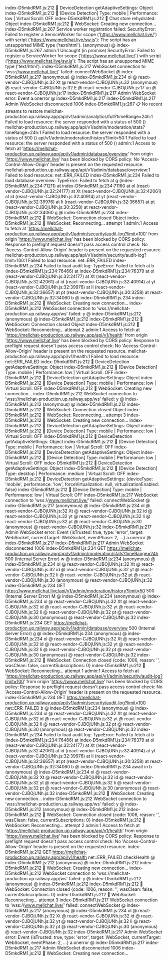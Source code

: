 index-D5mkdRM1.js:212 🔧 DeviceDetection getAdaptiveSettings: Object
index-D5mkdRM1.js:212 📱 [Device Detection] Type: mobile | Performance: low | Virtual Scroll: OFF
index-D5mkdRM1.js:212 💾 Chat store rehydrated: Object
index-D5mkdRM1.js:212 🔌 WebSocket: Creating new connection...
index-D5mkdRM1.js:267 Service worker registration failed: SecurityError: Failed to register a ServiceWorker for scope ('https://www.mellchat.live/') with script ('https://www.mellchat.live/sw.js'): The script has an unsupported MIME type ('text/html').
(anonymous) @ index-D5mkdRM1.js:267
admin:1 Uncaught (in promise) SecurityError: Failed to register a ServiceWorker for scope ('https://www.mellchat.live/') with script ('https://www.mellchat.live/sw.js'): The script has an unsupported MIME type ('text/html').
index-D5mkdRM1.js:217 WebSocket connection to 'wss://www.mellchat.live/' failed: 
connectWebSocket @ index-D5mkdRM1.js:217
(anonymous) @ index-D5mkdRM1.js:234
ol @ react-vendor-CJBOjUNh.js:32
Xt @ react-vendor-CJBOjUNh.js:32
(anonymous) @ react-vendor-CJBOjUNh.js:32
E @ react-vendor-CJBOjUNh.js:17
un @ react-vendor-CJBOjUNh.js:17
index-D5mkdRM1.js:217 Admin WebSocket error: Event
a.onerror @ index-D5mkdRM1.js:217
index-D5mkdRM1.js:217 Admin WebSocket disconnected 1006 
index-D5mkdRM1.js:267 📋 No recent streams to restore
mellchat-production.up.railway.app/api/v1/admin/analytics/full?timeRange=24h:1  Failed to load resource: the server responded with a status of 500 ()
mellchat-production.up.railway.app/api/v1/admin/moderation/stats?timeRange=24h:1  Failed to load resource: the server responded with a status of 500 ()
api/v1/admin/moderation/history?limit=50:1  Failed to load resource: the server responded with a status of 500 ()
admin:1 Access to fetch at 'https://mellchat-production.up.railway.app/api/v1/admin/database/overview' from origin 'https://www.mellchat.live' has been blocked by CORS policy: No 'Access-Control-Allow-Origin' header is present on the requested resource.
mellchat-production.up.railway.app/api/v1/admin/database/overview:1  Failed to load resource: net::ERR_FAILED
index-D5mkdRM1.js:234 Failed to load database overview: TypeError: Failed to fetch
    at g (index-D5mkdRM1.js:234:71211)
    at index-D5mkdRM1.js:234:71160
    at ol (react-vendor-CJBOjUNh.js:32:24177)
    at Xt (react-vendor-CJBOjUNh.js:32:42061)
    at id (react-vendor-CJBOjUNh.js:32:40914)
    at yt (react-vendor-CJBOjUNh.js:32:39976)
    at Ii (react-vendor-CJBOjUNh.js:32:36657)
    at pt (react-vendor-CJBOjUNh.js:30:3258)
    at react-vendor-CJBOjUNh.js:32:34060
g @ index-D5mkdRM1.js:234
index-D5mkdRM1.js:212 🔌 WebSocket: Connection closed Object
index-D5mkdRM1.js:212 🔄 WebSocket: Reconnecting... attempt 1
admin:1 Access to fetch at 'https://mellchat-production.up.railway.app/api/v1/admin/security/audit-log?limit=100' from origin 'https://www.mellchat.live' has been blocked by CORS policy: Response to preflight request doesn't pass access control check: No 'Access-Control-Allow-Origin' header is present on the requested resource.
mellchat-production.up.railway.app/api/v1/admin/security/audit-log?limit=100:1  Failed to load resource: net::ERR_FAILED
index-D5mkdRM1.js:234 Failed to load audit log: TypeError: Failed to fetch
    at b (index-D5mkdRM1.js:234:76466)
    at index-D5mkdRM1.js:234:76379
    at ol (react-vendor-CJBOjUNh.js:32:24177)
    at Xt (react-vendor-CJBOjUNh.js:32:42061)
    at id (react-vendor-CJBOjUNh.js:32:40914)
    at yt (react-vendor-CJBOjUNh.js:32:39976)
    at Ii (react-vendor-CJBOjUNh.js:32:36657)
    at pt (react-vendor-CJBOjUNh.js:30:3258)
    at react-vendor-CJBOjUNh.js:32:34060
b @ index-D5mkdRM1.js:234
index-D5mkdRM1.js:212 🔌 WebSocket: Creating new connection...
index-D5mkdRM1.js:212 WebSocket connection to 'wss://mellchat-production.up.railway.app/ws' failed: 
y @ index-D5mkdRM1.js:212
(anonymous) @ index-D5mkdRM1.js:212
index-D5mkdRM1.js:212 🔌 WebSocket: Connection closed Object
index-D5mkdRM1.js:212 🔄 WebSocket: Reconnecting... attempt 2
admin:1 Access to fetch at 'https://mellchat-production.up.railway.app/api/v1/health' from origin 'https://www.mellchat.live' has been blocked by CORS policy: Response to preflight request doesn't pass access control check: No 'Access-Control-Allow-Origin' header is present on the requested resource.
mellchat-production.up.railway.app/api/v1/health:1  Failed to load resource: net::ERR_FAILED
index-D5mkdRM1.js:212 🔧 DeviceDetection getAdaptiveSettings: Object
index-D5mkdRM1.js:212 📱 [Device Detection] Type: mobile | Performance: low | Virtual Scroll: OFF
index-D5mkdRM1.js:212 🔧 DeviceDetection getAdaptiveSettings: Object
index-D5mkdRM1.js:212 📱 [Device Detection] Type: mobile | Performance: low | Virtual Scroll: OFF
index-D5mkdRM1.js:212 🔌 WebSocket: Creating new connection...
index-D5mkdRM1.js:212 WebSocket connection to 'wss://mellchat-production.up.railway.app/ws' failed: 
y @ index-D5mkdRM1.js:212
(anonymous) @ index-D5mkdRM1.js:212
index-D5mkdRM1.js:212 🔌 WebSocket: Connection closed Object
index-D5mkdRM1.js:212 🔄 WebSocket: Reconnecting... attempt 3
index-D5mkdRM1.js:212 🔌 WebSocket: Creating new connection...
index-D5mkdRM1.js:212 🔧 DeviceDetection getAdaptiveSettings: Object
index-D5mkdRM1.js:212 📱 [Device Detection] Type: mobile | Performance: low | Virtual Scroll: OFF
index-D5mkdRM1.js:212 🔧 DeviceDetection getAdaptiveSettings: Object
index-D5mkdRM1.js:212 📱 [Device Detection] Type: mobile | Performance: low | Virtual Scroll: OFF
index-D5mkdRM1.js:212 🔧 DeviceDetection getAdaptiveSettings: Object
index-D5mkdRM1.js:212 📱 [Device Detection] Type: mobile | Performance: low | Virtual Scroll: OFF
index-D5mkdRM1.js:212 🔧 DeviceDetection getAdaptiveSettings: Object
index-D5mkdRM1.js:212 📱 [Device Detection] Type: desktop | Performance: medium | Virtual Scroll: OFF
index-D5mkdRM1.js:212 🔧 DeviceDetection getAdaptiveSettings: {deviceType: 'mobile', performance: 'low', forceVirtualization: null, virtualizationEnabled: false}
index-D5mkdRM1.js:212 📱 [Device Detection] Type: mobile | Performance: low | Virtual Scroll: OFF
index-D5mkdRM1.js:217 WebSocket connection to 'wss://www.mellchat.live/' failed: 
connectWebSocket @ index-D5mkdRM1.js:217
(anonymous) @ index-D5mkdRM1.js:234
ol @ react-vendor-CJBOjUNh.js:32
Xt @ react-vendor-CJBOjUNh.js:32
id @ react-vendor-CJBOjUNh.js:32
yt @ react-vendor-CJBOjUNh.js:32
Ii @ react-vendor-CJBOjUNh.js:32
pt @ react-vendor-CJBOjUNh.js:30
(anonymous) @ react-vendor-CJBOjUNh.js:32
index-D5mkdRM1.js:217 Admin WebSocket error: Event {isTrusted: true, type: 'error', target: WebSocket, currentTarget: WebSocket, eventPhase: 2, …}
a.onerror @ index-D5mkdRM1.js:217
index-D5mkdRM1.js:217 Admin WebSocket disconnected 1006 
index-D5mkdRM1.js:234  GET https://mellchat-production.up.railway.app/api/v1/admin/moderation/stats?timeRange=24h 500 (Internal Server Error)
w @ index-D5mkdRM1.js:234
(anonymous) @ index-D5mkdRM1.js:234
ol @ react-vendor-CJBOjUNh.js:32
Xt @ react-vendor-CJBOjUNh.js:32
id @ react-vendor-CJBOjUNh.js:32
yt @ react-vendor-CJBOjUNh.js:32
Ii @ react-vendor-CJBOjUNh.js:32
pt @ react-vendor-CJBOjUNh.js:30
(anonymous) @ react-vendor-CJBOjUNh.js:32
index-D5mkdRM1.js:234  GET https://www.mellchat.live/api/v1/admin/moderation/history?limit=50 500 (Internal Server Error)
M @ index-D5mkdRM1.js:234
(anonymous) @ index-D5mkdRM1.js:234
ol @ react-vendor-CJBOjUNh.js:32
Xt @ react-vendor-CJBOjUNh.js:32
id @ react-vendor-CJBOjUNh.js:32
yt @ react-vendor-CJBOjUNh.js:32
Ii @ react-vendor-CJBOjUNh.js:32
pt @ react-vendor-CJBOjUNh.js:30
(anonymous) @ react-vendor-CJBOjUNh.js:32
index-D5mkdRM1.js:234  GET https://mellchat-production.up.railway.app/api/v1/admin/database/overview 500 (Internal Server Error)
g @ index-D5mkdRM1.js:234
(anonymous) @ index-D5mkdRM1.js:234
ol @ react-vendor-CJBOjUNh.js:32
Xt @ react-vendor-CJBOjUNh.js:32
id @ react-vendor-CJBOjUNh.js:32
yt @ react-vendor-CJBOjUNh.js:32
Ii @ react-vendor-CJBOjUNh.js:32
pt @ react-vendor-CJBOjUNh.js:30
(anonymous) @ react-vendor-CJBOjUNh.js:32
index-D5mkdRM1.js:212 🔌 WebSocket: Connection closed {code: 1006, reason: '', wasClean: false, currentSubscriptions: 0}
index-D5mkdRM1.js:212 🔄 WebSocket: Reconnecting... attempt 1
admin:1 Access to fetch at 'https://mellchat-production.up.railway.app/api/v1/admin/security/audit-log?limit=100' from origin 'https://www.mellchat.live' has been blocked by CORS policy: Response to preflight request doesn't pass access control check: No 'Access-Control-Allow-Origin' header is present on the requested resource.
index-D5mkdRM1.js:234  GET https://mellchat-production.up.railway.app/api/v1/admin/security/audit-log?limit=100 net::ERR_FAILED
b @ index-D5mkdRM1.js:234
(anonymous) @ index-D5mkdRM1.js:234
ol @ react-vendor-CJBOjUNh.js:32
Xt @ react-vendor-CJBOjUNh.js:32
id @ react-vendor-CJBOjUNh.js:32
yt @ react-vendor-CJBOjUNh.js:32
Ii @ react-vendor-CJBOjUNh.js:32
pt @ react-vendor-CJBOjUNh.js:30
(anonymous) @ react-vendor-CJBOjUNh.js:32
index-D5mkdRM1.js:234 Failed to load audit log: TypeError: Failed to fetch
    at b (index-D5mkdRM1.js:234:76466)
    at index-D5mkdRM1.js:234:76379
    at ol (react-vendor-CJBOjUNh.js:32:24177)
    at Xt (react-vendor-CJBOjUNh.js:32:42061)
    at id (react-vendor-CJBOjUNh.js:32:40914)
    at yt (react-vendor-CJBOjUNh.js:32:39976)
    at Ii (react-vendor-CJBOjUNh.js:32:36657)
    at pt (react-vendor-CJBOjUNh.js:30:3258)
    at react-vendor-CJBOjUNh.js:32:34060
b @ index-D5mkdRM1.js:234
await in b
(anonymous) @ index-D5mkdRM1.js:234
ol @ react-vendor-CJBOjUNh.js:32
Xt @ react-vendor-CJBOjUNh.js:32
id @ react-vendor-CJBOjUNh.js:32
yt @ react-vendor-CJBOjUNh.js:32
Ii @ react-vendor-CJBOjUNh.js:32
pt @ react-vendor-CJBOjUNh.js:30
(anonymous) @ react-vendor-CJBOjUNh.js:32
index-D5mkdRM1.js:212 🔌 WebSocket: Creating new connection...
index-D5mkdRM1.js:212 WebSocket connection to 'wss://mellchat-production.up.railway.app/ws' failed: 
y @ index-D5mkdRM1.js:212
(anonymous) @ index-D5mkdRM1.js:212
index-D5mkdRM1.js:212 🔌 WebSocket: Connection closed {code: 1006, reason: '', wasClean: false, currentSubscriptions: 0}
index-D5mkdRM1.js:212 🔄 WebSocket: Reconnecting... attempt 2
admin:1 Access to fetch at 'https://mellchat-production.up.railway.app/api/v1/health' from origin 'https://www.mellchat.live' has been blocked by CORS policy: Response to preflight request doesn't pass access control check: No 'Access-Control-Allow-Origin' header is present on the requested resource.
index-D5mkdRM1.js:212  GET https://mellchat-production.up.railway.app/api/v1/health net::ERR_FAILED
checkHealth @ index-D5mkdRM1.js:212
(anonymous) @ index-D5mkdRM1.js:212
index-D5mkdRM1.js:212 🔌 WebSocket: Creating new connection...
index-D5mkdRM1.js:212 WebSocket connection to 'wss://mellchat-production.up.railway.app/ws' failed: 
y @ index-D5mkdRM1.js:212
(anonymous) @ index-D5mkdRM1.js:212
index-D5mkdRM1.js:212 🔌 WebSocket: Connection closed {code: 1006, reason: '', wasClean: false, currentSubscriptions: 0}
index-D5mkdRM1.js:212 🔄 WebSocket: Reconnecting... attempt 3
index-D5mkdRM1.js:217 WebSocket connection to 'wss://www.mellchat.live/' failed: 
connectWebSocket @ index-D5mkdRM1.js:217
(anonymous) @ index-D5mkdRM1.js:234
ol @ react-vendor-CJBOjUNh.js:32
Xt @ react-vendor-CJBOjUNh.js:32
id @ react-vendor-CJBOjUNh.js:32
yt @ react-vendor-CJBOjUNh.js:32
Ii @ react-vendor-CJBOjUNh.js:32
pt @ react-vendor-CJBOjUNh.js:30
(anonymous) @ react-vendor-CJBOjUNh.js:32
index-D5mkdRM1.js:217 Admin WebSocket error: Event {isTrusted: true, type: 'error', target: WebSocket, currentTarget: WebSocket, eventPhase: 2, …}
a.onerror @ index-D5mkdRM1.js:217
index-D5mkdRM1.js:217 Admin WebSocket disconnected 1006 
index-D5mkdRM1.js:212 🔌 WebSocket: Creating new connection...
